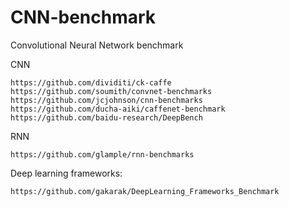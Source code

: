 # CNN-benchmark
Convolutional Neural Network benchmark

CNN
~~~
https://github.com/dividiti/ck-caffe
https://github.com/soumith/convnet-benchmarks
https://github.com/jcjohnson/cnn-benchmarks
https://github.com/ducha-aiki/caffenet-benchmark
https://github.com/baidu-research/DeepBench
~~~

RNN
~~~
https://github.com/glample/rnn-benchmarks
~~~

Deep learning frameworks:
~~~
https://github.com/gakarak/DeepLearning_Frameworks_Benchmark
~~~
